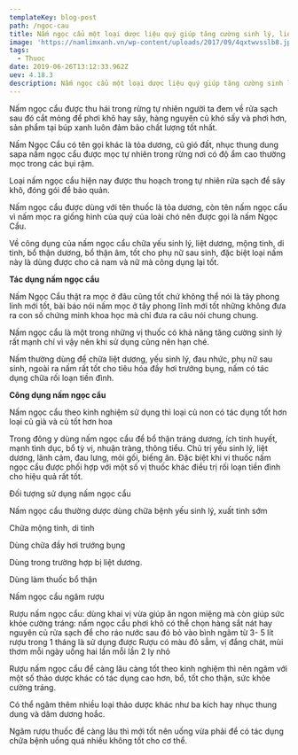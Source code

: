 ```yaml
---
templateKey: blog-post
path: /ngoc-cau
title: Nấm ngọc cẩu một loại dược liệu quý giúp tăng cường sinh lý, liệt dương
image: 'https://namlimxanh.vn/wp-content/uploads/2017/09/4qxtwvsslb8.jpg' 
tags:
  - Thuoc
date: 2019-06-26T13:12:33.962Z
uev: 4.18.3
description: Nấm ngọc cẩu một loại dược liệu quý giúp tăng cường sinh lý, liệt dương, mộng tinh, di tinh, rối loạn tiền đình.
---
```


Nấm ngọc cẩu được thu hái trong rừng tự nhiên người ta đem về rửa sạch sau đó cắt mỏng để phơi khô hay sây, hàng nguyên củ khó sấy và phơi hơn, sản phẩm tại búp xanh luôn đảm bảo chất lượng tốt nhất.

Nấm Ngọc Cẩu có tên gọi khác là tỏa dương, củ gió đất, nhục thung dung sapa nấm ngọc cẩu được mọc tự nhiên trong rừng nơi có độ ẩm cao thường mọc trong các bụi rậm.

Loại nấm ngọc cẩu hiện nay được thu hoạch trong tự nhiên rửa sạch để sây khô, đóng gói để bảo quản.

Nấm ngọc cẩu được dùng với tên thuốc là tỏa dương, còn tên nấm ngọc cẩu vì nấm mọc ra giống hình của quý của loài chó nên được gọi là nấm Ngọc Cẩu.

Về công dụng của nấm ngọc cẩu chữa yếu sinh lý, liệt dương, mộng tinh, di tinh, bổ thận dương, bổ thận âm, tốt cho phụ nữ sau sinh, đặc biệt loại nấm này là dùng được cho cả nam và nữ mà công dụng lại tốt.

**Tác dụng nấm ngọc cẩu**

Nấm Ngọc Cẩu thật ra mọc ở đâu cũng tốt chứ không thể nói là tây phong linh mới tốt, bài báo nói nấm mọc ở tây phong lĩnh mới tốt những không đưa ra con số chứng minh khoa học mà chỉ đưa ra câu nói chung chung.

Nấm ngọc cẩu là một trong những vị thuốc có khả năng tăng cường sinh lý rất mạnh chí vì vậy nên khi sử dụng cũng nên hạn ché.

Nấm thường dùng để chữa liệt dương, yếu sinh lý, đau nhức, phụ nữ sau sinh, ngoài ra nấm rất tốt cho tiêu hóa đầy hơi trướng bụng, nấm có tác dụng chữa rối loạn tiền đình.

**Công dụng nấm ngọc cẩu**

Nấm ngọc cẩu theo kinh nghiệm sử dụng thì loại củ non có tác dụng tốt hơn loại củ già và củ tốt hơn hoa

Trong đông y dùng nấm ngọc cẩu để bổ thận tráng dương, ích tinh huyết, mạnh tình dục, bổ tỳ vị, nhuận tràng, thông tiểu. Chủ trị yếu sinh lý, liệt dương, lãnh cảm, đau lưng, mỏi gối, biếng ăn. Đặc biệt khi vi thuốc nấm ngọc cẩu được phối hợp với một số vị thuốc khác điều trị rối loạn tiền đình cho hiệu quả rất tốt. 

Đối tượng sử dụng nấm ngọc cẩu

Nấm ngọc cẩu thường dược dùng chữa bệnh yếu sinh lý, xuất tinh sớm

Chữa mộng tinh, di tinh

Dùng chữa đầy hơi trướng bụng

Dùng trong trường hợp bị liệt dương.

Dùng làm thuốc bổ thận

Nấm ngọc cẩu ngâm rượu 

Rượu nấm ngọc cẩu: dùng khai vị vừa giúp ăn ngon miệng mà còn giúp sức khỏe cường tráng: nấm ngọc cẩu phơi khô có thể chọn hàng sắt nát hay nguyên củ rửa sạch để cho ráo nước sau đó bỏ vào bình ngâm từ 3- 5 lít rượu trong 1 tháng là sử dụng được  Rượu có màu đỏ sẫm, vị đắng chát, mùi thơm mỗi ngày uống hai lần mỗi lần 2 ly nhỏ

Rượu nấm ngọc cẩu để càng lâu càng tốt theo kinh nghiệm thì nên ngâm với một số thảo dược khác có tác dụng cao hơn, bổ, tốt cho thận, sức khỏe cường tráng.

Có thể ngâm thêm nhiều loại thảo dược khác như ba kích hay nhục thung dung và dâm dương hoắc.

Ngâm rượu thuốc để càng lâu thì mới tốt nên uống vừa phải để có tác dụng chữa bệnh uống quá nhiều không tốt cho cơ thể.